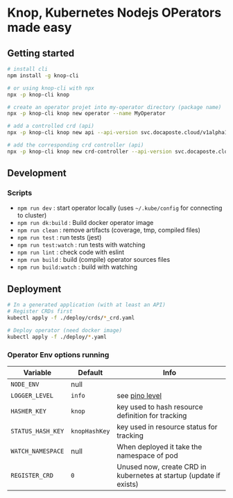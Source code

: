 # Knop, Kubernetes Nodejs OPerators made easy

## Getting started

```bash
# install cli
npm install -g knop-cli

# or using knop-cli with npx
npx -p knop-cli knop
```

```bash
# create an operator projet into my-operator directory (package name)
npx -p knop-cli knop new operator --name MyOperator
```

```bash
# add a controlled crd (api)
npx -p knop-cli knop new api --api-version svc.docaposte.cloud/v1alpha1 --kind Elasticsearch
```
```bash
# add the corresponding crd controller (api)
npx -p knop-cli knop new crd-controller --api-version svc.docaposte.cloud/v1alpha1 --kind Elasticsearch
```

## Development

### Scripts
- `npm run dev` : start operator locally (uses `~/.kube/config` for connecting to cluster)
- `npm run dk:build` : Build docker operator image
- `npm run clean` : remove artifacts (coverage, tmp, compiled files)
- `npm run test` : run tests (jest)
- `npm run test:watch` : run tests with watching
- `npm run lint` : check code with eslint
- `npm run build` : build (compile) operator sources files
- `npm run build:watch` : build with watching

## Deployment

```bash
# In a generated application (with at least an API)
# Register CRDs first
kubectl apply -f ./deploy/crds/*_crd.yaml

# Deploy operator (need docker image)
kubectl apply -f ./deploy/*.yaml
```

### Operator Env options running

| Variable          | Default       | Info                                                                                 |
|-------------------|---------------|--------------------------------------------------------------------------------------|
| `NODE_ENV`        | null          |                                                                                      |
| `LOGGER_LEVEL`    | `info`        | see [pino level ](https://getpino.io/#/docs/api?id=loggerlevel-string-gettersetter ) |
| `HASHER_KEY`      | `knop`        | key used to hash resource definition for tracking                                    |
| `STATUS_HASH_KEY` | `knopHashKey` | key used in resource status for tracking                                             |
| `WATCH_NAMESPACE` | null          | When deployed it take the namespace of pod                                           |
| `REGISTER_CRD`    | `0`           | Unused now, create CRD in kubernetes at startup (update if exists)                   |

